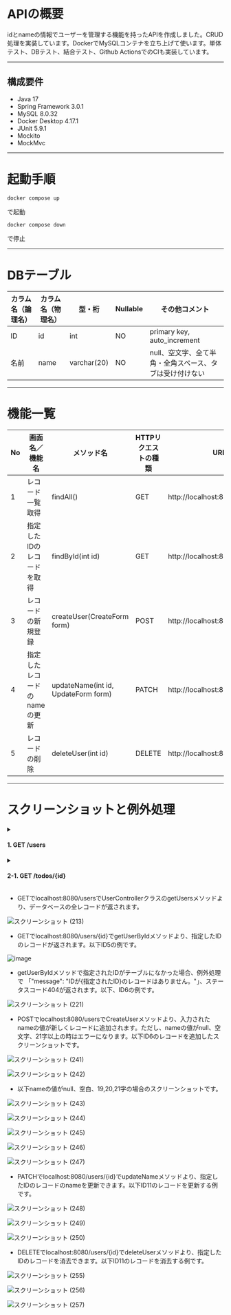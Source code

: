 # APIの概要

idとnameの情報でユーザーを管理する機能を持ったAPIを作成しました。CRUD処理を実装しています。DockerでMySQLコンテナを立ち上げて使います。単体テスト、DBテスト、結合テスト、Github ActionsでのCIも実装しています。

---
## 構成要件
* Java 17
* Spring Framework 3.0.1
* MySQL 8.0.32
* Docker Desktop 4.17.1
* JUnit 5.9.1
* Mockito
* MockMvc
---
# 起動手順
```  
docker compose up  
```  
で起動  
```  
docker compose down  
``` 
で停止  

---
# DBテーブル

|カラム名（論理名）|カラム名（物理名）|型・桁|Nullable|その他コメント|
|---|---|---|---|---|
|ID|id|int|NO|primary key, auto_increment|
|名前|name|varchar(20)|NO|null、空文字、全て半角・全角スペース、タブは受け付けない  

---

# 機能一覧
| No | 画面名／機能名     | メソッド名 | HTTPリクエストの種類 | URL          | 
|-------------|-------------| ------------ |-----------------|-----------------| 
| 1 | レコード一覧取得     | findAll() |GET|http://localhost:8080/users      |
| 2 | 指定したIDのレコードを取得 | findById(int id) |GET|  http://localhost:8080/users/{id}  |
| 3 | レコードの新規登録 | createUser(CreateForm form) |POST| http://localhost:8080/users |
| 4 | 指定したレコードのnameの更新 | updateName(int id, UpdateForm form) |PATCH| http://localhost:8080/users/{id} |
| 5 | レコードの削除 | deleteUser(int id) |DELETE| http://localhost:8080/users/{id} |

---
# スクリーンショットと例外処理

<details>
<summary><h4> 1. GET /users </h4></summary>

![GET:/usersでレコード一覧を取得](https://user-images.githubusercontent.com/111167638/231456474-b2b32d2d-3c6b-45bb-8424-b14c1d136553.png)
</details>


<details>
<summary><h4> 2-1. GET /todos/{id} </h4></summary>

![GET:/todos{id}で特定のタスクを１件取得した時のJSON結果](https://user-images.githubusercontent.com/111167638/231457801-1d3dfaad-f847-49ce-ab35-2eca4d6d7c93.png)
</details>


* GETでlocalhost:8080/usersでUserControllerクラスのgetUsersメソッドより、データベースの全レコードが返されます。

![スクリーンショット (213)](https://user-images.githubusercontent.com/111167638/224325106-2db72af1-7d64-49a5-a861-a1d964dac88b.png)

* GETでlocalhost:8080/users/{id}でgetUserByIdメソッドより、指定したIDのレコードが返されます。以下ID5の例です。

![image](https://user-images.githubusercontent.com/111167638/224325592-961ffb8c-753e-478c-8f90-6b963ec09355.png)

* getUserByIdメソッドで指定されたIDがテーブルになかった場合、例外処理で 「"message": "IDが{指定されたID}のレコードはありません。"」、ステータスコード404が返されます。以下、ID6の例です。

![スクリーンショット (221)](https://user-images.githubusercontent.com/111167638/224542421-1b0b268d-48af-4a27-8abf-a8a8f96b7fe8.png)

* POSTでlocalhost:8080/usersでCreateUserメソッドより、入力されたnameの値が新しくレコードに追加されます。ただし、nameの値がnull、空文字、21字以上の時はエラーになります。以下ID6のレコードを追加したスクリーンショットです。

![スクリーンショット (241)](https://user-images.githubusercontent.com/111167638/228142098-75995790-4747-423f-914a-548a0da96ed2.png)

![スクリーンショット (242)](https://user-images.githubusercontent.com/111167638/228142130-34c89095-2901-476a-9828-3af215d2b3be.png)

* 以下nameの値がnull、空白、19,20,21字の場合のスクリーンショットです。

![スクリーンショット (243)](https://user-images.githubusercontent.com/111167638/228142883-fae4e0ca-f538-488a-995a-73568a8221cc.png)

![スクリーンショット (244)](https://user-images.githubusercontent.com/111167638/228142806-b2007674-cc13-4eb6-bd47-8e95e3b3decc.png)

![スクリーンショット (245)](https://user-images.githubusercontent.com/111167638/228143084-63180150-6d45-4ece-b0da-c809af998fea.png)

![スクリーンショット (246)](https://user-images.githubusercontent.com/111167638/228143117-12f09455-3262-4daa-817a-f39dcf4c4b06.png)

![スクリーンショット (247)](https://user-images.githubusercontent.com/111167638/228143049-61fb7c18-c5f8-44f7-839c-8f181568fd34.png)

* PATCHでlocalhost:8080/users/{id}でupdateNameメソッドより、指定したIDのレコードのnameを更新できます。以下ID11のレコードを更新する例です。

![スクリーンショット (248)](https://user-images.githubusercontent.com/111167638/228144287-b4fb0855-6704-4d16-a25f-c2f6e540cc85.png)

![スクリーンショット (249)](https://user-images.githubusercontent.com/111167638/228144309-ccf87ccc-0a0a-47b5-9b9f-0f5fc1d4d31f.png)

![スクリーンショット (250)](https://user-images.githubusercontent.com/111167638/228144265-8032fa11-5eac-485d-9ed5-b6d7d19bd3c9.png)

* DELETEでlocalhost:8080/users/{id}でdeleteUserメソッドより、指定したIDのレコードを消去できます。以下ID11のレコードを消去する例です。

![スクリーンショット (255)](https://user-images.githubusercontent.com/111167638/228145299-6569aa49-9266-4369-b6d3-46a63f2a5de2.png)

![スクリーンショット (256)](https://user-images.githubusercontent.com/111167638/228145312-31323526-4480-4d36-8df8-953d69f6f75a.png)

![スクリーンショット (257)](https://user-images.githubusercontent.com/111167638/228145325-72e07046-8b9d-4b3e-af47-2a8d2814f3df.png)
